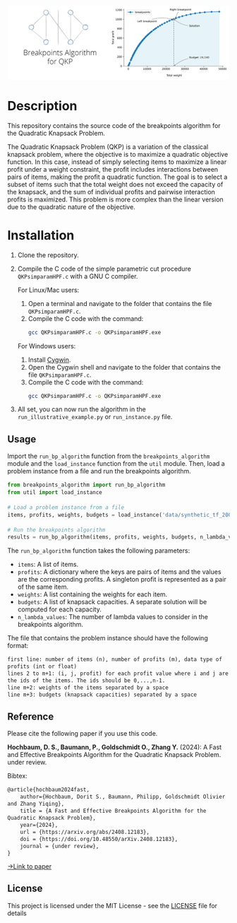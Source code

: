 ![Cover Image](README/breakpoints.jpg)

# Description

This repository contains the source code of the breakpoints algorithm for the Quadratic Knapsack Problem. 

The Quadratic Knapsack Problem (QKP) is a variation of the classical knapsack problem, where the objective is to maximize a quadratic objective function. In this case, instead of simply selecting items to maximize a linear profit under a weight constraint, the profit includes interactions between pairs of items, making the profit a quadratic function. The goal is to select a subset of items such that the total weight does not exceed the capacity of the knapsack, and the sum of individual profits and pairwise interaction profits is maximized. This problem is more complex than the linear version due to the quadratic nature of the objective.

# Installation

1. Clone the repository.

2. Compile the C code of the simple parametric cut procedure `QKPsimparamHPF.c` with a GNU C compiler.

    For Linux/Mac users:
    1. Open a terminal and navigate to the folder that contains the file `QKPsimparamHPF.c`.
    2. Compile the C code with the command:
       ```bash
       gcc QKPsimparamHPF.c -o QKPsimparamHPF.exe
       ```

    For Windows users:
    1. Install [Cygwin](https://www.cygwin.com/).
    2. Open the Cygwin shell and navigate to the folder that contains the file `QKPsimparamHPF.c`.
    3. Compile the C code with the command:
       ```bash
       gcc QKPsimparamHPF.c -o QKPsimparamHPF.exe
       ```

3. All set, you can now run the algorithm in the `run_illustrative_example.py` or `run_instance.py` file.

## Usage

Import the `run_bp_algorithm` function from the `breakpoints_algorithm` module and the `load_instance` function from the `util` module. Then, load a problem instance from a file and run the breakpoints algorithm.

```python
from breakpoints_algorithm import run_bp_algorithm
from util import load_instance

# Load a problem instance from a file
items, profits, weights, budgets = load_instance('data/synthetic_tf_2000.txt')

# Run the breakpoints algorithm
results = run_bp_algorithm(items, profits, weights, budgets, n_lambda_values=1600)
````

The `run_bp_algorithm` function takes the following parameters:

- `items`: A list of items.
- `profits`: A dictionary where the keys are pairs of items and the values are the corresponding profits. A singleton profit is represented as a pair of the same item.
- `weights`: A list containing the weights for each item.
- `budgets`: A list of knapsack capacities. A separate solution will be computed for each capacity.
- `n_lambda_values`: The number of lambda values to consider in the breakpoints algorithm.

The file that contains the problem instance should have the following format:

```
first line: number of items (n), number of profits (m), data type of profits (int or float)
lines 2 to m+1: (i, j, profit) for each profit value where i and j are the ids of the items. The ids should be 0,...,n-1.
line m+2: weights of the items separated by a space
line m+3: budgets (knapsack capacities) separated by a space
```


## Reference

Please cite the following paper if you use this code.

**Hochbaum, D. S., Baumann, P., Goldschmidt O., Zhang Y.** (2024): A Fast and Effective Breakpoints Algorithm for the Quadratic Knapsack Problem. under review.

Bibtex:
```
@article{hochbaum2024fast,
	author={Hochbaum, Dorit S., Baumann, Philipp, Goldschmidt Olivier and Zhang Yiqing},
	title = {A Fast and Effective Breakpoints Algorithm for the Quadratic Knapsack Problem},
	year={2024},
	url = {https://arxiv.org/abs/2408.12183},
	doi = {https://doi.org/10.48550/arXiv.2408.12183},
	journal = {under review},
}
```
[->Link to paper](https://arxiv.org/abs/2408.12183)

[//]: # (## Links to related repositories)
[//]: # (- [Repository containing all benchmark instances]&#40;https://github.com/phil85/benchmark-instances-for-qkp&#41;)
[//]: # (- [Repository containing all results]&#40;https://github.com/phil85/results-for-qkp-benchmark-instances&#41;)
[//]: # (- [Repository containing the code for Gurobi-based approach]&#40;https://github.com/phil85/gurobi-based-approach-for-qkp&#41;)
[//]: # (- [Repository containing the code for Hexaly-based approach]&#40;https://github.com/phil85/hexaly-based-approach-for-qkp&#41;)
[//]: # (- [Repository containing the code for the relative greedy algorithm]&#40;https://github.com/phil85/greedy-algorithm-for-qkp&#41;)

## License

This project is licensed under the MIT License - see the [LICENSE](LICENSE) file for details
